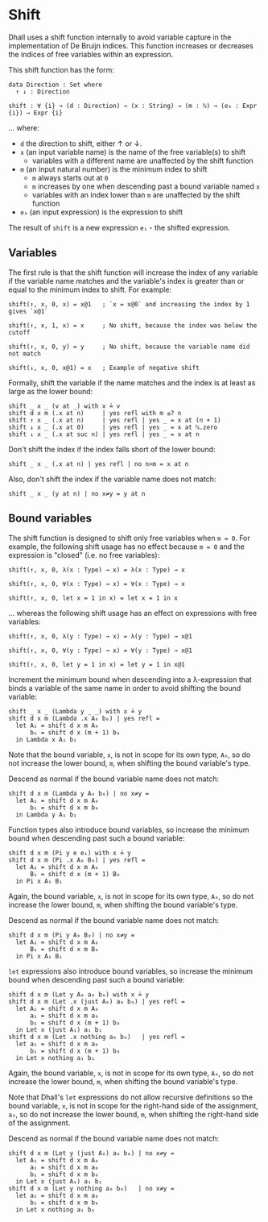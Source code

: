 # Shift

<!--
```
module Dhall.Shift where

open import Data.Maybe using (just; nothing)
open import Relation.Nullary
open import Relation.Binary.PropositionalEquality
open import Data.List using (_∷_)
open import Data.Nat using (ℕ; _≤?_; _+_; suc)
open import Data.String using (String; _≟_)
open import Dhall.Syntax.Parsed
```
-->

Dhall uses a shift function internally to avoid variable capture in the
implementation of De Bruijn indices.  This function increases or decreases the
indices of free variables within an expression.

This shift function has the form:

```
data Direction : Set where
  ↑ ↓ : Direction

shift : ∀ {i} → (d : Direction) → (x : String) → (m : ℕ) → (e₀ : Expr {i}) → Expr {i}
```
... where:

* `d` the direction to shift, either ↑ or ↓.
* `x` (an input variable name) is the name of the free variable(s) to shift
    * variables with a different name are unaffected by the shift function
* `m` (an input natural number) is the minimum index to shift
    * `m` always starts out at `0`
    * `m` increases by one when descending past a bound variable named `x`
    * variables with an index lower than `m` are unaffected by the shift
      function
* `e₀` (an input expression) is the expression to shift

The result of `shift` is a new expression `e₁` - the shifted expression.

## Variables

The first rule is that the shift function will increase the index of any
variable if the variable name matches and the variable's index is greater than
or equal to the minimum index to shift.  For example:

    shift(↑, x, 0, x) = x@1   ; `x = x@0` and increasing the index by 1 gives `x@1`

    shift(↑, x, 1, x) = x     ; No shift, because the index was below the cutoff

    shift(↑, x, 0, y) = y     ; No shift, because the variable name did not match

    shift(↓, x, 0, x@1) = x   ; Example of negative shift

Formally, shift the variable if the name matches and the index is at least as
large as the lower bound:

```
shift _ x _ (v at _) with x ≟ v
shift d x m (.x at n)     | yes refl with m ≤? n
shift ↑ x _ (.x at n)     | yes refl | yes _ = x at (n + 1)
shift ↓ x _ (.x at 0)     | yes refl | yes _ = x at ℕ.zero
shift ↓ x _ (.x at suc n) | yes refl | yes _ = x at n
```

Don't shift the index if the index falls short of the lower bound:

```
shift _ x _ (.x at n) | yes refl | no n>m = x at n
```

Also, don't shift the index if the variable name does not match:

```
shift _ x _ (y at n) | no x≠y = y at n
```

## Bound variables

The shift function is designed to shift only free variables when `m = 0`.  For
example, the following shift usage has no effect because `m = 0` and the
expression is "closed" (i.e. no free variables):

    shift(↑, x, 0, λ(x : Type) → x) = λ(x : Type) → x

    shift(↑, x, 0, ∀(x : Type) → x) = ∀(x : Type) → x

    shift(↑, x, 0, let x = 1 in x) = let x = 1 in x

... whereas the following shift usage has an effect on expressions with free
variables:

    shift(↑, x, 0, λ(y : Type) → x) = λ(y : Type) → x@1

    shift(↑, x, 0, ∀(y : Type) → x) = ∀(y : Type) → x@1

    shift(↑, x, 0, let y = 1 in x) = let y = 1 in x@1

Increment the minimum bound when descending into a λ-expression that binds a
variable of the same name in order to avoid shifting the bound variable:

```
shift _ x _ (Lambda y _ _) with x ≟ y
shift d x m (Lambda .x A₀ b₀) | yes refl =
  let A₁ = shift d x m A₀
      b₁ = shift d x (m + 1) b₀
  in Lambda x A₁ b₁
```

Note that the bound variable, `x`, is not in scope for its own type, `A₀`, so
do not increase the lower bound, `m`, when shifting the bound variable's type.

Descend as normal if the bound variable name does not match:

```
shift d x m (Lambda y A₀ b₀) | no x≠y =
  let A₁ = shift d x m A₀
      b₁ = shift d x m b₀
  in Lambda y A₁ b₁
```

Function types also introduce bound variables, so increase the minimum bound
when descending past such a bound variable:

```
shift d x m (Pi y e e₁) with x ≟ y
shift d x m (Pi .x A₀ B₀) | yes refl =
  let A₁ = shift d x m A₀
      B₁ = shift d x (m + 1) B₀
  in Pi x A₁ B₁
```

Again, the bound variable, `x`, is not in scope for its own type, `A₀`, so do
not increase the lower bound, `m`, when shifting the bound variable's type.

Descend as normal if the bound variable name does not match:


```
shift d x m (Pi y A₀ B₀) | no x≠y =
  let A₁ = shift d x m A₀
      B₁ = shift d x m B₀
  in Pi x A₁ B₁
```

`let` expressions also introduce bound variables, so increase the minimum bound
when descending past such a bound variable:

```
shift d x m (Let y A₀ a₀ b₀) with x ≟ y
shift d x m (Let .x (just A₀) a₀ b₀) | yes refl =
  let A₁ = shift d x m A₀
      a₁ = shift d x m a₀
      b₁ = shift d x (m + 1) b₀
  in Let x (just A₁) a₁ b₁
shift d x m (Let .x nothing a₀ b₀)   | yes refl =
  let a₁ = shift d x m a₀
      b₁ = shift d x (m + 1) b₀
  in Let x nothing a₁ b₁
```

Again, the bound variable, `x`, is not in scope for its own type, `A₀`, so do
not increase the lower bound, `m`, when shifting the bound variable's type.

Note that Dhall's `let` expressions do not allow recursive definitions so the
bound variable, `x`, is not in scope for the right-hand side of the assignment,
`a₀`, so do not increase the lower bound, `m`, when shifting the right-hand side
of the assignment.

Descend as normal if the bound variable name does not match:

```
shift d x m (Let y (just A₀) a₀ b₀) | no x≠y =
  let A₁ = shift d x m A₀
      a₁ = shift d x m a₀
      b₁ = shift d x m b₀
  in Let x (just A₁) a₁ b₁
shift d x m (Let y nothing a₀ b₀)   | no x≠y =
  let a₁ = shift d x m a₀
      b₁ = shift d x m b₀
  in Let x nothing a₁ b₁
```
